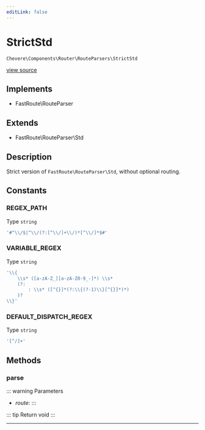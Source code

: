 ```yaml
---
editLink: false
---
```


# StrictStd

`Chevere\Components\Router\RouteParsers\StrictStd`

[view source](https://github.com/chevere/chevere/blob/main/src/Chevere/Components/Router/RouteParsers/StrictStd.php)

## Implements

- FastRoute\RouteParser

## Extends

- FastRoute\RouteParser\Std

## Description

Strict version of `FastRoute\RouteParser\Std`, without optional routing.

## Constants

### REGEX_PATH

Type `string`

```php
'#^\\/$|^\\/(?:[^\\/]+\\/)*[^\\/]*$#'
```

### VARIABLE_REGEX

Type `string`

```php
'\\{
    \\s* ([a-zA-Z_][a-zA-Z0-9_-]*) \\s*
    (?:
        : \\s* ([^{}]*(?:\\{(?-1)\\}[^{}]*)*)
    )?
\\}'
```

### DEFAULT_DISPATCH_REGEX

Type `string`

```php
'[^/]+'
```

## Methods

### parse

::: warning Parameters
- *route*: 
:::

::: tip Return
void
:::

---
